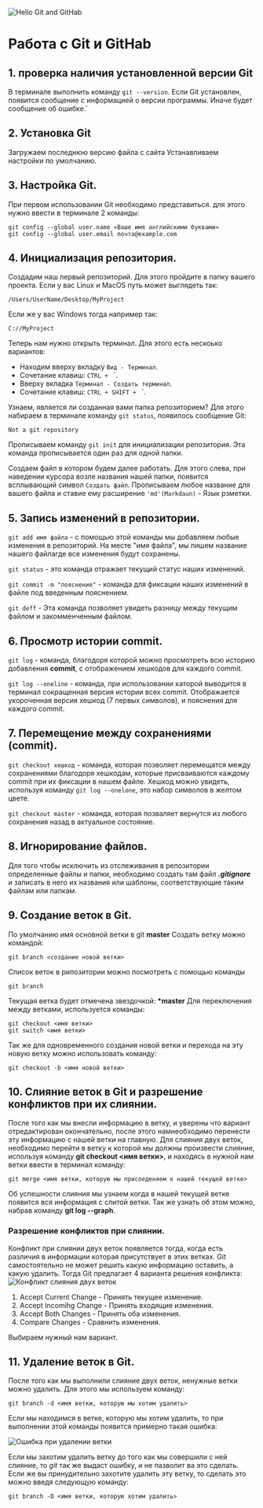 ![Hello Git and GitHab](LogoGit_GitHab.jpg)
# Работа с Git и GitHab

## 1. проверка наличия установленной версии Git
В терминале выполнить команду `git --version`.
Ecли Git установлен, появится сообщение с информацией о версии программы. Иначе будет сообщение об ошибке.`

## 2. Установка Git
Загружаем последнюю версию файла с сайта 
Устанавливаем настройки по  умолчанию.

## 3. Настройка Git.
При первом использовании Git необходимо представиться. для этого нужно ввести в терминале 2 команды:
```
git config --global user.name «Ваше имя английскими буквами»
git config --global user.email почта@example.com
```
## 4. Инициализация репозитория.
Создадим наш первый репозиторий. Для этого пройдите в папку вашего проекта. Если у вас Linux и MacOS путь может выглядеть так:
```
/Users/UserName/Desktop/MyProject
 ```
 Если же у вас Windows тогда например так:
 ```
 С://MyProject
  ```
  Теперь нам нужно открыть терминал. Для этого есть нескоько вариантов:
  * Находим вверху вкладку `Вид - Терминал`. 
  * Cочетание клавиш: `CTRL + ` `.
  * Вверху вкладка `Терминал - Создать терминал`.   
  * Сочетание клавиш: `CTRL + SHIFT + ` `. 
  

Узнаем, является ли созданная вами папка репозиторием? Для этого набираем в терминале команду `git status`, появилось сообщение Git:
```
Not a git repository
```
Прописываем команду `git init` для инициализации репозитория. Эта команда прописывается один раз для одной папки.

Создаем файл в котором будем далее работать. Для этого слева, при наведении курсора возле названия нашей папки, появится всплывающий символ `Создать файл`. Прописываем любое название для вашего файла и ставие ему расширение `'md'(Markdaun)` - Язык рзметки.

## 5. Запись изменений в репозитории.
`git add имя файла` - с помощью этой команды мы добавляем любые изменения в репозиторий. На месте "имя файла", мы пишем название нашего файлагде все изменения будут сохранены.

`git status` - это команда отражает текущий статус наших изменений.

`git commit -m "пояснение"` - команда для фиксации наших изменений в файле под введенным пояснением.

`git deff` - Эта команда позволяет увидеть разницу между текущим файлом и закомменченным файлом.

## 6. Просмотр истории **commit**.
`git log` - команда, благодоря которой можно просмотреть всю историю добавления **commit**, с отображением хешкодов для каждого commit.

`git log --oneline` - команда, при использовании каторой выводится в терминал сокращенная версия истории всех commit. Отображается укороченная версия хешкод (7 первых символов), и пояснения для каждого commit.

## 7. Перемещение между сохранениями (commit).
`git checkout хешкод` - команда, которая позволяет перемещатся между сохранениями благодоря хешкодам, которые присваиваются каждому commit  при их фиксации в нашем файле. Хешкод можно увидеть, используя команду `git log --onelone`, это набор символов в желтом цвете.

`git checkout master` - команда, которая позваляет вернутся из любого сохранения назад в актуальное состояние.

## 8. Игнорирование файлов.
Для того чтобы исключить из отслеживания в репозитории определенные файлы и папки, необходимо создать там файл ***.gitignore*** и записать в него их названия или шаблоны, соответствующие таким файлам или папкам.

## 9. Создание веток в Git.
По умолчанию имя основной ветки в git **master** Создать ветку можно командой:
```
git branch <создание новой ветки>
```
Список веток в рипозитории можно посмотреть с помощью команды
```
git branch
```
Текущая ветка будет отмечена звездочкой: **\*master**
Для переключения между ветками, используется команды:
```
git checkout <имя ветки>
git switch <имя ветки>
```
Так же для одновременного создания новой ветки и перехода на эту новую ветку можно использовать команду:
```
git checkout -b <имя новой ветки>
```

## 10. Слияние веток в Git и разрешение конфликтов при их слиянии.

После того как мы внесли информацию в ветку, и уверены что вариант отредактирован окончательно, после этого намнеобходимо перенести эту информацию с нашей ветки на главную. Для  слияния двух веток, необходимо перейти в ветку к которой мы должны произвести слияние, используя команду **git checkout <имя ветки>**, и находясь в нужной нам ветки ввести в терминал команду:
```
git merge <имя ветки, которую мы присоеденяем к нашей текущей ветке>
```
Об успешности слияния мы узнаем когда в нашей текущей ветке появится вся информация с слитой ветки. Так же узнать об этом можно, набрав команду **git log --graph**.

### Разрешение конфликтов при слиянии.

Конфликт при слиянии двух веток появляется тогда, когда есть различия в информации которая присутствует в этих ветках. Git самостоятельно не может решить какую информацию оставить, а какую удалить. Тогда Git предлагает 4 варианта решения конфликта:
![Конфликт слияния двух веток](merge-conflict-in-vscode.png)

1. Accept Current Change - Принять текущее изменение.
2. Accept Incomihg Change - Принять входящие изменения.
3. Accept Both Changes - Принять оба изменения.
4. Compare Changes - Сравнить изменения.

Выбираем нужный нам вариант.

## 11. Удаление веток в Git.

После того как мы выполнили слияние двух веток, ненужные ветки можно удалить. Для этого мы используем команду:
```
git branch -d <имя ветки, которую мы хотим удалить>
```
Если мы находимся в ветке, которую мы хотим удалить, то при выполнении этой команды появится  примерно такая ошибка:

![Ошибка при удалении ветки](git_2-1536x91.png)

Если мы захотим удалить ветку до того как мы совершили с ней слияние, то *git* так же выдаст ошибку, и не пазволит ва это сделать. Если же вы принудительно захотите удалить эту ветку, то сделать это можно введя следующую команду:
```
git branch -D <имя ветки, которую хотим удалить>
```